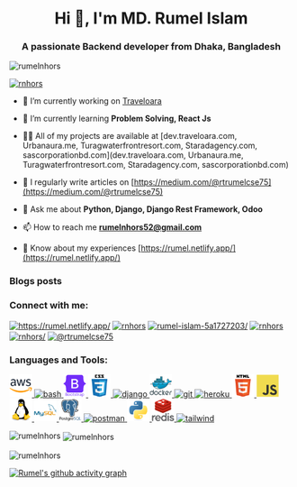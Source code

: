 <h1 align="center">Hi 👋, I'm MD. Rumel Islam</h1>
<h3 align="center">A passionate Backend developer from Dhaka, Bangladesh</h3>

<p align="left"> <img src="https://komarev.com/ghpvc/?username=rumelnhors&label=Profile%20views&color=0e75b6&style=flat" alt="rumelnhors" /> </p>

<p align="left"> <a href="https://twitter.com/rnhors" target="blank"><img src="https://img.shields.io/twitter/follow/rnhors?logo=twitter&style=for-the-badge" alt="rnhors" /></a> </p>

- 🔭 I’m currently working on [Traveloara](dev.traveloara.com)

- 🌱 I’m currently learning **Problem Solving, React Js**

- 👨‍💻 All of my projects are available at [dev.traveloara.com, Urbanaura.me, Turagwaterfrontresort.com, Staradagency.com, sascorporationbd.com](dev.traveloara.com, Urbanaura.me, Turagwaterfrontresort.com, Staradagency.com, sascorporationbd.com)

- 📝 I regularly write articles on [https://medium.com/@rtrumelcse75](https://medium.com/@rtrumelcse75)

- 💬 Ask me about **Python, Django, Django Rest Framework, Odoo**

- 📫 How to reach me **rumelnhors52@gmail.com**

- 📄 Know about my experiences [https://rumel.netlify.app/](https://rumel.netlify.app/)

### Blogs posts
<!-- BLOG-POST-LIST:START -->
<!-- BLOG-POST-LIST:END -->

<h3 align="left">Connect with me:</h3>
<p align="left">
<a href="https://dev.to/https://rumel.netlify.app/" target="blank"><img align="center" src="https://raw.githubusercontent.com/rahuldkjain/github-profile-readme-generator/master/src/images/icons/Social/devto.svg" alt="https://rumel.netlify.app/" height="30" width="40" /></a>
<a href="https://twitter.com/rnhors" target="blank"><img align="center" src="https://raw.githubusercontent.com/rahuldkjain/github-profile-readme-generator/master/src/images/icons/Social/twitter.svg" alt="rnhors" height="30" width="40" /></a>
<a href="https://linkedin.com/in/rumel-islam-5a1727203/" target="blank"><img align="center" src="https://raw.githubusercontent.com/rahuldkjain/github-profile-readme-generator/master/src/images/icons/Social/linked-in-alt.svg" alt="rumel-islam-5a1727203/" height="30" width="40" /></a>
<a href="https://fb.com/rnhors" target="blank"><img align="center" src="https://raw.githubusercontent.com/rahuldkjain/github-profile-readme-generator/master/src/images/icons/Social/facebook.svg" alt="rnhors" height="30" width="40" /></a>
<a href="https://instagram.com/rnhors/" target="blank"><img align="center" src="https://raw.githubusercontent.com/rahuldkjain/github-profile-readme-generator/master/src/images/icons/Social/instagram.svg" alt="rnhors/" height="30" width="40" /></a>
<a href="https://medium.com/@rtrumelcse75" target="blank"><img align="center" src="https://raw.githubusercontent.com/rahuldkjain/github-profile-readme-generator/master/src/images/icons/Social/medium.svg" alt="@rtrumelcse75" height="30" width="40" /></a>
</p>

<h3 align="left">Languages and Tools:</h3>
<p align="left"> <a href="https://aws.amazon.com" target="_blank" rel="noreferrer"> <img src="https://raw.githubusercontent.com/devicons/devicon/master/icons/amazonwebservices/amazonwebservices-original-wordmark.svg" alt="aws" width="40" height="40"/> </a> <a href="https://www.gnu.org/software/bash/" target="_blank" rel="noreferrer"> <img src="https://www.vectorlogo.zone/logos/gnu_bash/gnu_bash-icon.svg" alt="bash" width="40" height="40"/> </a> <a href="https://getbootstrap.com" target="_blank" rel="noreferrer"> <img src="https://raw.githubusercontent.com/devicons/devicon/master/icons/bootstrap/bootstrap-plain-wordmark.svg" alt="bootstrap" width="40" height="40"/> </a> <a href="https://www.w3schools.com/css/" target="_blank" rel="noreferrer"> <img src="https://raw.githubusercontent.com/devicons/devicon/master/icons/css3/css3-original-wordmark.svg" alt="css3" width="40" height="40"/> </a> <a href="https://www.djangoproject.com/" target="_blank" rel="noreferrer"> <img src="https://cdn.worldvectorlogo.com/logos/django.svg" alt="django" width="40" height="40"/> </a> <a href="https://www.docker.com/" target="_blank" rel="noreferrer"> <img src="https://raw.githubusercontent.com/devicons/devicon/master/icons/docker/docker-original-wordmark.svg" alt="docker" width="40" height="40"/> </a> <a href="https://git-scm.com/" target="_blank" rel="noreferrer"> <img src="https://www.vectorlogo.zone/logos/git-scm/git-scm-icon.svg" alt="git" width="40" height="40"/> </a> <a href="https://heroku.com" target="_blank" rel="noreferrer"> <img src="https://www.vectorlogo.zone/logos/heroku/heroku-icon.svg" alt="heroku" width="40" height="40"/> </a> <a href="https://www.w3.org/html/" target="_blank" rel="noreferrer"> <img src="https://raw.githubusercontent.com/devicons/devicon/master/icons/html5/html5-original-wordmark.svg" alt="html5" width="40" height="40"/> </a> <a href="https://developer.mozilla.org/en-US/docs/Web/JavaScript" target="_blank" rel="noreferrer"> <img src="https://raw.githubusercontent.com/devicons/devicon/master/icons/javascript/javascript-original.svg" alt="javascript" width="40" height="40"/> </a> <a href="https://www.linux.org/" target="_blank" rel="noreferrer"> <img src="https://raw.githubusercontent.com/devicons/devicon/master/icons/linux/linux-original.svg" alt="linux" width="40" height="40"/> </a> <a href="https://www.mysql.com/" target="_blank" rel="noreferrer"> <img src="https://raw.githubusercontent.com/devicons/devicon/master/icons/mysql/mysql-original-wordmark.svg" alt="mysql" width="40" height="40"/> </a> <a href="https://www.postgresql.org" target="_blank" rel="noreferrer"> <img src="https://raw.githubusercontent.com/devicons/devicon/master/icons/postgresql/postgresql-original-wordmark.svg" alt="postgresql" width="40" height="40"/> </a> <a href="https://postman.com" target="_blank" rel="noreferrer"> <img src="https://www.vectorlogo.zone/logos/getpostman/getpostman-icon.svg" alt="postman" width="40" height="40"/> </a> <a href="https://www.python.org" target="_blank" rel="noreferrer"> <img src="https://raw.githubusercontent.com/devicons/devicon/master/icons/python/python-original.svg" alt="python" width="40" height="40"/> </a> <a href="https://redis.io" target="_blank" rel="noreferrer"> <img src="https://raw.githubusercontent.com/devicons/devicon/master/icons/redis/redis-original-wordmark.svg" alt="redis" width="40" height="40"/> </a> <a href="https://tailwindcss.com/" target="_blank" rel="noreferrer"> <img src="https://www.vectorlogo.zone/logos/tailwindcss/tailwindcss-icon.svg" alt="tailwind" width="40" height="40"/> </a> </p>

<p><img align="left" src="https://github-readme-stats.vercel.app/api/top-langs?username=rumelnhors&show_icons=true&locale=en&layout=compact" alt="rumelnhors" /></p>

<p>&nbsp;<img align="center" src="https://github-readme-stats.vercel.app/api?username=rumelnhors&show_icons=true&locale=en" alt="rumelnhors" /></p>

<p><img align="center" src="https://github-readme-streak-stats.herokuapp.com/?user=rumelnhors&" alt="rumelnhors" /></p>

[![Rumel's github activity graph](https://github-readme-activity-graph.vercel.app/graph?username=RumelNHORS&theme=github-compact)](https://github.com/RumelNHORS/github-readme-activity-graph)

